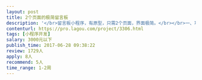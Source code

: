 ```yaml
---                
layout: post       
title: 2个页面的极简留言板           
description: '</br>留言板小程序，有原型，只需2个页面，界面极简。</br></br>一、功能要求：</br>1、留言列表</br>2、发布留言（可选择匿名和是否展示）</br></br>二、技术要求：</br>1、用leancloud的数据库，避免开发后台</br>2、支持后续迭代</br>'     
contenturl: https://pro.lagou.com/project/3306.html      
tags: [小程序开发]            
salary: 3000元以下          
publish_time: 2017-06-28 09:38:22         
review: 1729人                   
apply: 8人                   
recommend: 5人                   
time_range: 1-2周              
---                 
```

